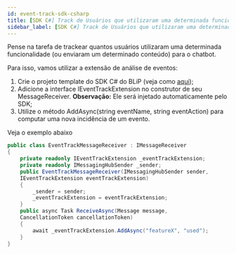 ```yaml
---
id: event-track-sdk-csharp
title: [SDK C#] Track de Usuários que utilizaram uma determinada funcionalidade
sidebar_label: [SDK C#] Track de Usuários que utilizaram uma determinada funcionalidade
---
```


Pense na tarefa de trackear quantos usuários utilizaram uma determinada funcionalidade (ou enviaram um determinado conteúdo) para o chatbot.

Para isso, vamos utilizar a extensão de análise de eventos:

1. Crie o projeto template do SDK C# do BLiP (veja como [aqui](https://github.com/takenet/blip-sdk-csharp));
2. Adicione a interface IEventTrackExtension no construtor de seu MessageReceiver. **Observação:** Ele será injetado automaticamente pelo SDK;
3. Utilize o método AddAsync(string eventName, string eventAction) para computar uma nova incidência de um evento.

Veja o exemplo abaixo

```csharp
public class EventTrackMessageReceiver : IMessageReceiver
{
    private readonly IEventTrackExtension _eventTrackExtension;
    private readonly IMessagingHubSender _sender;
    public EventTrackMessageReceiver(IMessagingHubSender sender,
    IEventTrackExtension eventTrackExtension)
    {
        _sender = sender;
        _eventTrackExtension = eventTrackExtension;
    }
    public async Task ReceiveAsync(Message message,
    CancellationToken cancellationToken)
    {
        await _eventTrackExtension.AddAsync("featureX", "used");
    }
}
```
